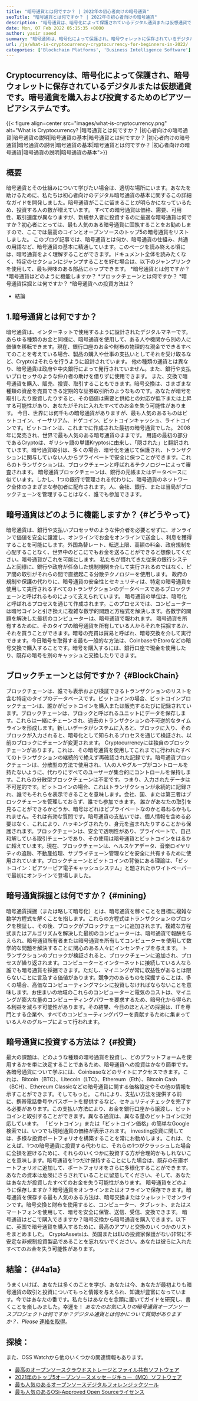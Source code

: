 ```yaml
---
title: "暗号通貨とは何ですか？ | 2022年の初心者向けの暗号通貨" 
seoTitle: "暗号通貨とは何ですか？ | 2022年の初心者向けの暗号通貨" 
description: "暗号通貨は、暗号化によって保護されているデジタル通貨または仮想通貨です。この記事は、暗号通貨とは何ですか？初心者向けの暗号通貨。" 
date: Mon, 07 Feb 2022 05:15:35 +0000
author: yasir saeed
summary: "暗号通貨は、暗号化によって保護され、暗号ウォレットに保存されているデジタル通貨または仮想通貨です。それは購入＆amp;のピアツーピアシステムです。暗号通貨を投資します。" 
url: /ja/what-is-cryptocurrency-cryptocurrency-for-beginners-in-2022/
categories: ['Blockchain Platforms', 'Business Intelligence Software']
---
```


## Cryptocurrencyは、暗号化によって保護され、暗号ウォレットに保存されているデジタルまたは仮想通貨です。暗号通貨を購入および投資するためのピアツーピアシステムです。

{{< figure align=center src="images/what-is-cryptocurrency.png" alt="What is Cryptocurrency? |暗号通貨とは何ですか？ |初心者向けの暗号通貨|暗号通貨の説明|暗号通貨の基本|暗号通貨とは何ですか？ |初心者向けの暗号通貨|暗号通貨の説明|暗号通貨の基本|暗号通貨とは何ですか？ |初心者向けの暗号通貨|暗号通貨の説明|暗号通貨の基本">}}


## **概要**
暗号通貨とその仕組みについて学びたい場合は、適切な場所にいます。あなたを助けるために、私たちは初心者向けのデジタル暗号通貨の基本に関するこの詳細なガイドを開発しました。暗号通貨がここに留まることが明らかになっているため、投資する人の数が増えています。
すべての暗号通貨は価格、需要、可用性、取引速度が異なりますが、新規参入者に投資するのに最適な暗号通貨は何ですか？初心者にとっては、最も人気のある暗号通貨に固執することをお勧めしますので、ここでは最高のコインとオープンソースのトップ5の暗号通貨をリストしました。
このブログ記事では、暗号通貨とは何か、暗号通貨の仕組み、共通の用語など、暗号通貨の基本に精通しています。このページを読み終える頃には、暗号通貨をよく理解することができます。ドキュメント全体を読みたくなく、特定のセクションにジャンプすることを好む場合は、以下のジャンプリンクを使用して、最も興味のある部品にホップできます。
  *暗号通貨とは何ですか？
  *暗号通貨はどのように機能しますか？
  *ブロックチェーンとは何ですか？
  *暗号通貨採掘とは何ですか？
  *暗号通貨への投資方法は？
  * 結論

## 1.暗号通貨とは何ですか？
暗号通貨は、インターネットで使用するように設計されたデジタルマネーです。あらゆる種類のお金と同様に、暗号通貨を使用して、ある人や機関から別の人に価値を移転できます。現在、銀行口座のお金や財布の物理的な現金でできるすべてのことを考えている場合、製品の購入や仕事の支払いとしてそれを受け取るなど、Cryptoはそれらを行うように設計されています。
他の種類の通貨とは異なり、暗号通貨は政府や中央銀行によって発行されていません。また、銀行や支払いプロセッサのような仲介者の助けを借りずに使用できます。
また、交換で暗号通貨を購入、販売、投資、取引することもできます。暗号交換は、さまざまな種類の資産を売買できる定期的な証券取引所のようなものです。あなたが暗号を取引したり投資したりすると、その価値は需要と供給との対応が低下または上昇する可能性があり、あなたがそれに入れたすべてのお金を失う可能性があります。
今日、世界には何千もの暗号通貨がありますが、最も人気のあるものはビットコイン、イーサリアム、ドゲコイン、ビットコインキャッシュ、ライトコインです。ビットコインは、これまでに作成された最初の暗号通貨でした。 2008年に発売され、世界で最も人気のある暗号通貨のままです。
用語の最初の部分であるCryptoは、ギリシャ語の単語Kryptosに由来し、「隠された」と翻訳されています。暗号通貨取引は、多くの場合、暗号化を通じて保護され、トランザクションに関与していない人からプライベートで安全に保つことができます。これらのトランザクションは、ブロックチェーンと呼ばれるテクノロジーによって審査されます。
暗号通貨ブロックチェーンは、銀行の元帳またはデータベースに似ています。しかし、1つの銀行で管理される代わりに、暗号通貨のネットワーク全体のさまざまな参加者に配布されます。人、会社、銀行、または当局がブロックチェーンを管理することはなく、誰でも参加できます。

## 暗号通貨はどのように機能しますか？ {#どうやって}
暗号通貨は、銀行や支払いプロセッサのような仲介者を必要とせずに、オンラインで価値を安全に譲渡し、オンラインでお金をオンラインで送金し、利息を獲得することを可能にします。外国為替レート、転送上限、高額の料金、政府規制を心配することなく、世界中のどこにでもお金を送ることができると想像してください。暗号通貨がこれを可能にします。
私たちが慣れてきた従来の銀行システムと同様に、銀行や政府が任命した規制機関を介して実行されるのではなく、ピア間の取引がそれらの間で直接起こる分散テクノロジーを使用します。
政府の規制や保護の代わりに、暗号通貨の安全性とセキュリティは、特定の暗号通貨を使用して実行されるすべてのトランザクションのデータベースであるブロックチェーンと呼ばれるものによって支えられています。
暗号通貨の単位は、暗号化と呼ばれるプロセスを通じて作成されます。このプロセスでは、コンピューターは暗号コインと引き換えに複雑な数学的問題と方程式を解決します。各数学的問題を解決した最初のコンピューターは、暗号通貨で報われます。
暗号通貨を所有するために、そのタイプの暗号通貨を所有している人からそれを採掘するか、それを買うことができます。暗号の売買は貿易と呼ばれ、暗号交換を介して実行できます。今日暗号を取得する最も一般的な方法は、CoinbaseやEtoroなどの暗号交換で購入することです。暗号を購入するには、銀行口座で現金を使用したり、既存の暗号を別のキャッシュと交換したりできます。

## ブロックチェーンとは何ですか？ {#BlockChain}
ブロックチェーンは、誰でも表示および検証できるトランザクションのリストを含む特定のタイプのデータベースです。ビットコインの場合、ビットコインブロックチェーンは、誰かがビットコインを購入または販売するたびに記録されています。ブロックチェーンは、ブロックと呼ばれるユニットにデータを保存します。これらは一緒にチェーンされ、過去のトランザクションの不可逆的なタイムラインを形成します。新しいデータがシステムに入ると、ブロックに入り、そのブロックが入力されると、暗号化として知られるプロセスを通じて検証され、以前のブロックにチェーンが変更されます。
Cryptocurrencyには独自のブロックチェーンがあります。これは、その暗号通貨を使用してこれまでに行われたすべてのトランザクションの継続的で絶えず再確認された記録です。暗号通貨ブロックチェーンは、分散型の方法で使用され、1人の人やグループがコントロールを持たないように、代わりにすべてのユーザーが集合的にコントロールを保持します。これらの分散型ブロックチェーンは不変です。つまり、入力されたデータは不可逆的です。ビットコインの場合、これはトランザクションが永続的に記録され、誰でもそれらを表示できることを意味します。会社、国、または第三者はブロックチェーンを管理しておらず、誰でも参加できます。
誰かがあなたの取引を見ることができるかどうか、暗号はどれほどプライベートなのかと尋ねるかもしれません。それは有効な質問です。暗号通貨の支払いでは、個人情報を含める必要はなく、これにより、ハッキングされたり、身元を盗まれたりすることから保護されます。ブロックチェーンは、安全で透明性があり、プライベートで、自己和解している取引チェーンであり、その使用は暗号通貨とビットコインをはるかに超えています。現在、ブロックチェーンは、ヘルスケアデータ、音楽ロイヤリティの追跡、不動産処理、サプライチェーン管理などを安全に共有するために使用されています。ブロックチェーンとビットコインの背後にある理論は、「ビットコイン：ピアツーピア電子キャッシュシステム」と題されたホワイトペーパーで最初にオンラインで登場しました。

## 暗号通貨採掘とは何ですか？ {#mining}
暗号通貨採掘（または略して暗号化）とは、暗号通貨を稼ぐことを目標に複雑な数学方程式を解くことを指します。これらの方程式はトランザクションのブロックを検証し、その後、ブロックがブロックチェーンに追加されます。複雑な方程式またはアルゴリズムを解決した最初のコンピューターは、暗号通貨で報酬を与えられ、暗号通貨所有者または暗号通貨を所有してコンピューターを使用して数学的な問題を解決することに関心のある人々にインセンティブを与えます。
トランザクションのブロックが検証されると、ブロックチェーンに追加され、プロセスが繰り返されます。コンピューターとインターネットに接続している人なら誰でも暗号通貨を採掘できます。ただし、マイニングが常に収益性があるとは限らないことに言及する価値があります。競争力のあるものを採掘することは、多くの場合、高価なコンピューティングマシンに投資しなければならないことを意味します。お住まいの地域のこれらのコンピューターと電気のコストは、マイニングが膨大な量のコンピューティングパワーを要求するため、暗号化から得られる利益を減らす可能性があります。その結果、今日のほとんどの採掘は、ITを専門とする企業や、すべてのコンピューティングパワーを貢献するために集まっている人々のグループによって行われます。

## 暗号通貨に投資する方法は？ {#投資}
最大の課題は、どのような種類の暗号通貨を投資し、どのプラットフォームを使用するかを単に決定することであるため、暗号通貨への投資はかなり簡単です。各暗号通貨について学ぶには、Coinbaseなどのサイトにアクセスできます。これは、Bitcoin（BTC）、Litecoin（LTC）、Ethereum（Eth）、Bitcoin Cash（BCH）、Ethereum Classicなどの暗号通貨に関する価格設定やその他の情報を示すことができます。そしてもっと。
これにより、支払い方法を提供する前に、携帯電話番号やパスポートを提供するなど、セキュリティチェックを完了する必要があります。この支払い方法により、お金を銀行口座から譲渡し、ビットコインと取引することができます。異なる通貨は、異なる量のビットコインに対応しています。 「ビットコイン」または「ビットコイン価格」の簡単なGoogle検索では、いつでも現地通貨の価格が表示されます。
investing投資に関しては、多様な投資ポートフォリオを構築することを常にお勧めします。これは、たとえば、1つの暗号通貨に投資する代わりに、それらの1つがクラッシュした場合に全損を避けるために、それらのいくつかに投資する方が合理的かもしれないことを意味します。暗号通貨を1つだけ保持することにした場合は、既存の在庫ポートフォリオに追加して、ポートフォリオをさらに多様化することができます。あなたの資本は危険にさらされていることに留意してください、そして、あなたはあなたが投資したすべてのお金を失う可能性があります。
暗号通貨をどのように保存しますか？暗号通貨をオンラインまたはオフラインで保存できます。暗号通貨を保存する最も人気のある方法は、暗号交換またはウォレットでオンラインです。暗号交換と財布を使用すると、コンピューター、タブレット、またはスマートフォンを使用して、暗号を安全に保管、送信、受信、変換できます。
暗号通貨はどこで購入できますか？暗号交換から暗号通貨を購入できます。以下に、英国で暗号通貨を購入するために、最高のアプリと交換のいくつかのリストをまとめました。 CryptoAssetsは、英国またはEUの投資家保護がない非常に不安定な非規制投資製品であることを忘れないでください。あなたは彼らに入れたすべてのお金を失う可能性があります。

## **結論：** {#4a1a}
うまくいけば、あなたは多くのことを学び、あなたは今、あなたが最初よりも暗号通貨の取引と投資についてもっと情報を与えられ、知識が豊富になっています。今ではあなたの番です。私たちはあなたを念頭に置いてガイドを研究し、書くことを楽しみました。幸運を！
_あなたのお気に入りの暗号通貨オープンソースプロジェクトは何ですか？デジタル通貨とは何かについて質問がありますか？、Please_ [連絡を取得][1]。

## 探検：
また、OSS Watchから他のいくつかの関連情報もあります。
  * [最高のオープンソースクラウドストレージとファイル共有ソフトウェア][2]
  * [2021年のトップ5オープンソースメッセージキュー（MQ）ソフトウェア][3]
  * [最も人気のあるオープンソースデジタルフォレンジックツール][4]
  * [最も人気のあるOSi-Approved Open Sourceライセンス][5]

  
[1]: mailto:yasir.saeed@aspose.com
[2]: https://products.containerize.com/backup-and-sync/
[3]: https://blog.containerize.com/message-queue-software/top-5-open-source-message-queue-software-in-2021/
[4]: https://blog.containerize.com/digital-forensic-tools/top-5-open-source-digital-forensic-tools-in-2021/
[5]: https://blog.containerize.com/licenses-standards/top-5-most-popular-osi-approved-open-source-licenses-of-2021/
